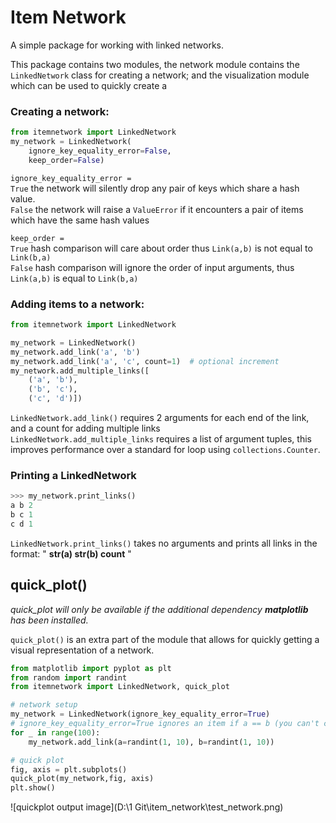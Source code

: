 # Item Network

A simple package for working with linked networks.

This package contains two modules, the network module contains
the `LinkedNetwork` class for creating a network; and the visualization module
which can be used to quickly create a

### Creating a network:

```python 
from itemnetwork import LinkedNetwork
my_network = LinkedNetwork(
    ignore_key_equality_error=False,
    keep_order=False)
```

`ignore_key_equality_error =`\
`True` the network will silently drop any pair of keys which share a hash
value.  
`False` the network will raise a `ValueError` if it encounters a pair of items
which have the same hash values

`keep_order = `\
`True` hash comparison will care about order thus `Link(a,b)` is not equal to
`Link(b,a)`\
`False` hash comparison will ignore the order of input arguments,
thus `Link(a,b)` is equal to `Link(b,a)`

### Adding items to a network:

```python 
from itemnetwork import LinkedNetwork

my_network = LinkedNetwork()
my_network.add_link('a', 'b')
my_network.add_link('a', 'c', count=1)  # optional increment
my_network.add_multiple_links([
    ('a', 'b'),
    ('b', 'c'),
    ('c', 'd')])
```

`LinkedNetwork.add_link()` requires 2 arguments for each end of the link, and a
count for adding multiple links  
`LinkedNetwork.add_multiple_links` requires a list of argument tuples, this 
improves performance over a standard for loop using `collections.Counter`.

### Printing a LinkedNetwork
```python 
>>> my_network.print_links()
a b 2
b c 1
c d 1
```
`LinkedNetwork.print_links()` takes no arguments and prints all links in the 
format: " **str(a) str(b) count** "

## quick_plot()

*quick_plot will only be available if the additional dependency **matplotlib** has 
been installed.*

`quick_plot()` is an extra part of the module that allows for quickly getting 
a visual representation of a network. 

```python 
from matplotlib import pyplot as plt
from random import randint
from itemnetwork import LinkedNetwork, quick_plot

# network setup
my_network = LinkedNetwork(ignore_key_equality_error=True)
# ignore_key_equality_error=True ignores an item if a == b (you can't connect self to self in a link)
for _ in range(100):
    my_network.add_link(a=randint(1, 10), b=randint(1, 10))

# quick plot
fig, axis = plt.subplots()
quick_plot(my_network,fig, axis)
plt.show()
```

![quickplot output image](D:\1 Git\item_network\test_network.png)